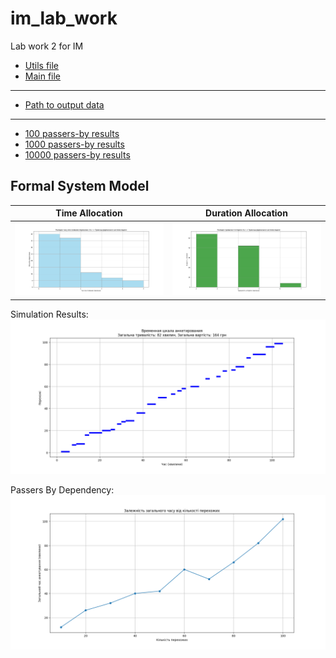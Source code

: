 # im_lab_work
Lab work 2 for IM

- [Utils file](utils.py)
- [Main file](main.py)

___

- [Path to output data](../../data/lab_2/output)

___

- [100 passers-by results](../../data/lab_2/output/100_results.html)
- [1000 passers-by results](../../data/lab_2/output/1000_results.html)
- [10000 passers-by results](../../data/lab_2/output/10000_results.html)

## Formal System Model
|                        Time Allocation                        |                    Duration Allocation                     |
|:-------------------------------------------------------------:|:----------------------------------------------------------:|
| ![TimeAllocation](../../data/lab_2/output/TimeAllocation.png) | ![reduced](../../data/lab_2/output/DurationAllocation.png) |

Simulation Results:
![SimulationResults](../../data/lab_2/output/SimulationResults.png)

Passers By Dependency:
![PassersByDependency](../../data/lab_2/output/PassersByDependency.png)